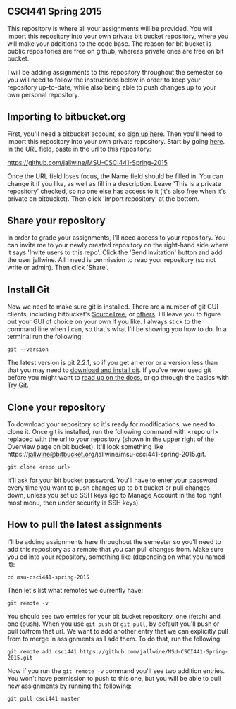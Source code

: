 CSCI441 Spring 2015
-------------------

This repository is where all your assignments will be provided. You will
import this repository into your own private bit bucket repository, where you
will make your additions to the code base. The reason for bit bucket is public 
repositories are free on github, whereas private ones are free on bit bucket.

I will be adding assignments to this repository throughout the semester so you will need to follow the
instructions below in order to keep your repository up-to-date, while also being
able to push changes up to your own personal repository.

Importing to bitbucket.org
--------------------------

First, you'll need a bitbucket account, so [sign up here](https://bitbucket.org/account/signup/).
Then you'll need to import this repository into your own private repository.
Start by going [here](https://bitbucket.org/repo/import). In the URL field, paste
in the url to this repository: 

https://github.com/jallwine/MSU-CSCI441-Spring-2015

Once the URL field loses focus, the Name field should be filled in. You can change
it if you like, as well as fill in a description. Leave 'This is a private repository'
checked, so no one else has access to it (it's also free when it's private on bitbucket).
Then click 'Import repository' at the bottom.

Share your repository
---------------------

In order to grade your assignments, I'll need access to your repository. You can
invite me to your newly created repository on the right-hand side where it says
'Invite users to this repo'. Click the 'Send invitation' button and add the user
jallwine. All I need is permission to read your repository (so not write or admin).
Then click 'Share'.

Install Git
---------------------

Now we need to make sure git is installed. There are a number
of git GUI clients, including bitbucket's [SourceTree](https://www.atlassian.com/software/sourcetree/overview),
or [others](http://git-scm.com/downloads/guis).
I'll leave you to figure out your GUI of choice on your own if you like. 
I always stick to the command line when I can, so that's what I'll be showing
you how to do. In a terminal run the following:

    git --version 

The latest version is git 2.2.1, so if you get an error or a version less than
that you may need to [download and install git](http://git-scm.com/downloads). 
If you've never used git before you might want to [read up on the docs](http://git-scm.com/doc), 
or go through the basics with [Try Git](try.github.com).

Clone your repository
---------------------

To download your repository so it's ready for modifications, we need to clone it.
Once git is installed, run the following command with &lt;repo url&gt; replaced with
the url to your repository (shown in the upper right of the Overview page on bit bucket).
It'll look something like https://jallwine@bitbucket.org/jallwine/msu-csci441-spring-2015.git.

    git clone <repo url>

It'll ask for your bit bucket password. You'll have to enter your password every time you
want to push changes up to bit bucket or pull changes down, unless you set up SSH keys (go to
Manage Account in the top right most menu, then under security is SSH keys).

How to pull the latest assignments
----------------------------------

I'll be adding assignments here throughout the semester so you'll need to add
this repository as a remote that you can pull changes from. Make sure you cd into
your repository, something like (depending on what you named it):

    cd msu-csci441-spring-2015

Then let's list what remotes we currently have:

    git remote -v

You should see two entries for your bit bucket repository, one (fetch) and one (push). When
you use `git push` or `git pull`, by default you'll push or pull to/from that url. We want to
add another entry that we can explicitly pull from to merge in assignments as I add them. To
do that, run the following:

    git remote add csci441 https://github.com/jallwine/MSU-CSCI441-Spring-2015.git

Now if you run the `git remote -v` command you'll see two addition entries. You won't have permission
to push to this one, but you will be able to pull new assignments by running the following:

    git pull csci441 master
